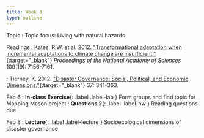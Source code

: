 ```yaml
---
title: Week 3
type: outline
---
```


Topic
: Topic focus: Living with natural hazards

Readings
: Kates, R.W. et al. 2012. ["Transformational adaptation when incremental adaptations to climate change are insufficient."](https://doi.org/10.1073/pnas.1115521109){:target="_blank"} _Proceedings of the National Academy of Sciences_ 109(19): 7156-7161.

: Tierney, K. 2012. ["Disaster Governance: Social, Political, and Economic Dimensions."](https://doi.org/10.1146/annurev-environ-020911-095618){:target="_blank"} 37: 341-363.

Feb 6
: **In-class Exercise**{: .label .label-lab } Form groups and find topic for Mapping Mason project
: **Questions 2**{: .label .label-hw } Reading questions due

Feb 8
: **Lecture**{: .label .label-lecture } Socioecological dimensions of disaster governance
